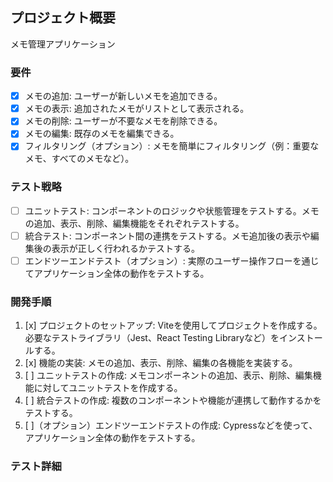 ## プロジェクト概要

メモ管理アプリケーション

### 要件

- [x] メモの追加: ユーザーが新しいメモを追加できる。
- [x] メモの表示: 追加されたメモがリストとして表示される。
- [x] メモの削除: ユーザーが不要なメモを削除できる。
- [x] メモの編集: 既存のメモを編集できる。
- [x] フィルタリング（オプション）: メモを簡単にフィルタリング（例：重要なメモ、すべてのメモなど）。

### テスト戦略

- [ ] ユニットテスト: コンポーネントのロジックや状態管理をテストする。メモの追加、表示、削除、編集機能をそれぞれテストする。
- [ ] 統合テスト: コンポーネント間の連携をテストする。メモ追加後の表示や編集後の表示が正しく行われるかテストする。
- [ ] エンドツーエンドテスト（オプション）: 実際のユーザー操作フローを通じてアプリケーション全体の動作をテストする。

### 開発手順

1. [x] プロジェクトのセットアップ: Viteを使用してプロジェクトを作成する。必要なテストライブラリ（Jest、React Testing Libraryなど）をインストールする。
2. [x] 機能の実装: メモの追加、表示、削除、編集の各機能を実装する。
3. [ ] ユニットテストの作成: メモコンポーネントの追加、表示、削除、編集機能に対してユニットテストを作成する。
4. [ ] 統合テストの作成: 複数のコンポーネントや機能が連携して動作するかをテストする。
5. [ ]（オプション）エンドツーエンドテストの作成: Cypressなどを使って、アプリケーション全体の動作をテストする。

### テスト詳細
